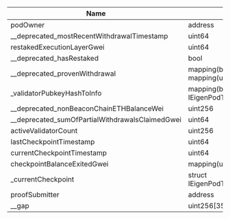 | Name                                            | Type                                                    | Slot | Offset | Bytes | Contract                                               |
|-------------------------------------------------|---------------------------------------------------------|------|--------|-------|--------------------------------------------------------|
| podOwner                                        | address                                                 | 0    | 0      | 20    | src/contracts/pods/EigenPodStorage.sol:EigenPodStorage |
| __deprecated_mostRecentWithdrawalTimestamp      | uint64                                                  | 0    | 20     | 8     | src/contracts/pods/EigenPodStorage.sol:EigenPodStorage |
| restakedExecutionLayerGwei                      | uint64                                                  | 1    | 0      | 8     | src/contracts/pods/EigenPodStorage.sol:EigenPodStorage |
| __deprecated_hasRestaked                        | bool                                                    | 1    | 8      | 1     | src/contracts/pods/EigenPodStorage.sol:EigenPodStorage |
| __deprecated_provenWithdrawal                   | mapping(bytes32 => mapping(uint64 => bool))             | 2    | 0      | 32    | src/contracts/pods/EigenPodStorage.sol:EigenPodStorage |
| _validatorPubkeyHashToInfo                      | mapping(bytes32 => struct IEigenPodTypes.ValidatorInfo) | 3    | 0      | 32    | src/contracts/pods/EigenPodStorage.sol:EigenPodStorage |
| __deprecated_nonBeaconChainETHBalanceWei        | uint256                                                 | 4    | 0      | 32    | src/contracts/pods/EigenPodStorage.sol:EigenPodStorage |
| __deprecated_sumOfPartialWithdrawalsClaimedGwei | uint64                                                  | 5    | 0      | 8     | src/contracts/pods/EigenPodStorage.sol:EigenPodStorage |
| activeValidatorCount                            | uint256                                                 | 6    | 0      | 32    | src/contracts/pods/EigenPodStorage.sol:EigenPodStorage |
| lastCheckpointTimestamp                         | uint64                                                  | 7    | 0      | 8     | src/contracts/pods/EigenPodStorage.sol:EigenPodStorage |
| currentCheckpointTimestamp                      | uint64                                                  | 7    | 8      | 8     | src/contracts/pods/EigenPodStorage.sol:EigenPodStorage |
| checkpointBalanceExitedGwei                     | mapping(uint64 => uint64)                               | 8    | 0      | 32    | src/contracts/pods/EigenPodStorage.sol:EigenPodStorage |
| _currentCheckpoint                              | struct IEigenPodTypes.Checkpoint                        | 9    | 0      | 64    | src/contracts/pods/EigenPodStorage.sol:EigenPodStorage |
| proofSubmitter                                  | address                                                 | 11   | 0      | 20    | src/contracts/pods/EigenPodStorage.sol:EigenPodStorage |
| __gap                                           | uint256[35]                                             | 12   | 0      | 1120  | src/contracts/pods/EigenPodStorage.sol:EigenPodStorage |
